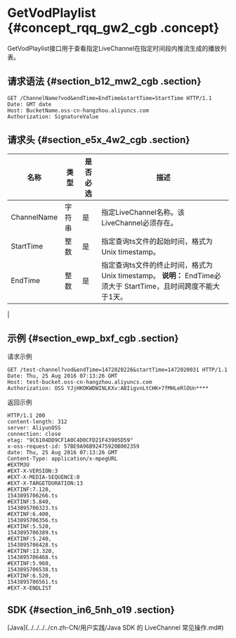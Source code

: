 # GetVodPlaylist {#concept_rqq_gw2_cgb .concept}

GetVodPlaylist接口用于查看指定LiveChannel在指定时间段内推流生成的播放列表。

## 请求语法 {#section_b12_mw2_cgb .section}

``` {#codeblock_idv_c1m_lec}
GET /ChannelName?vod&endTime=EndTime&startTime=StartTime HTTP/1.1
Date: GMT date
Host: BucketName.oss-cn-hangzhou.aliyuncs.com
Authorization: SignatureValue
```

## 请求头 {#section_e5x_4w2_cgb .section}

|名称|类型|是否必选|描述|
|--|--|----|--|
|ChannelName|字符串|是|指定LiveChannel名称。该LiveChannel必须存在。|
|StartTime|整数|是|指定查询ts文件的起始时间，格式为Unix timestamp。|
|EndTime|整数|是|指定查询ts文件的终止时间，格式为Unix timestamp。 **说明：** EndTime必须大于 StartTime，且时间跨度不能大于1天。

 |

## 示例 {#section_ewp_bxf_cgb .section}

请求示例

``` {#codeblock_hqp_5xy_k5v}
GET /test-channel?vod&endTime=1472020226&startTime=1472020031 HTTP/1.1
Date: Thu, 25 Aug 2016 07:13:26 GMT
Host: test-bucket.oss-cn-hangzhou.aliyuncs.com
Authorization: OSS YJjHKOKWDWINLKXv:ABIigvnLtCHK+7fMHLeRlOUn****
```

返回示例

``` {#codeblock_srp_d01_vv0}
HTTP/1.1 200
content-length: 312
server: AliyunOSS
connection: close
etag: "9C6104DD9CF1A0C4D0CFD21F43905D59"
x-oss-request-id: 57BE9A96B92475920B002359
date: Thu, 25 Aug 2016 07:13:26 GMT
Content-Type: application/x-mpegURL
#EXTM3U
#EXT-X-VERSION:3
#EXT-X-MEDIA-SEQUENCE:0
#EXT-X-TARGETDURATION:13
#EXTINF:7.120,
1543895706266.ts
#EXTINF:5.840,
1543895706323.ts
#EXTINF:6.400,
1543895706356.ts
#EXTINF:5.520,
1543895706389.ts
#EXTINF:5.240,
1543895706428.ts
#EXTINF:13.320,
1543895706468.ts
#EXTINF:5.960,
1543895706538.ts
#EXTINF:6.520,
1543895706561.ts
#EXT-X-ENDLIST
```

## SDK {#section_in6_5nh_o19 .section}

[Java](../../../../cn.zh-CN/用户实践/Java SDK 的 LiveChannel 常见操作.md#)


